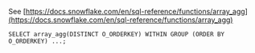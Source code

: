 See [https://docs.snowflake.com/en/sql-reference/functions/array_agg](https://docs.snowflake.com/en/sql-reference/functions/array_agg)
```
SELECT array_agg(DISTINCT O_ORDERKEY) WITHIN GROUP (ORDER BY O_ORDERKEY) ...;
```
